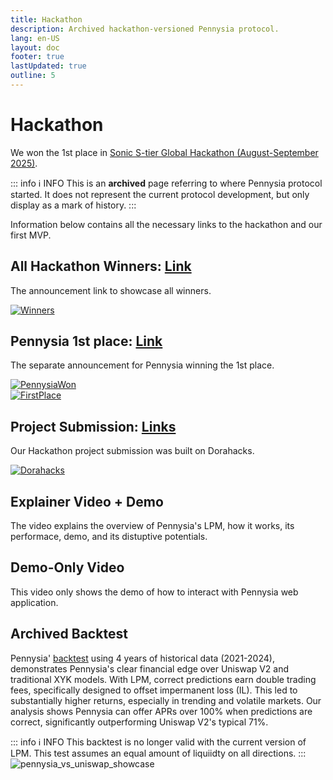 ```yaml
---
title: Hackathon
description: Archived hackathon-versioned Pennysia protocol.
lang: en-US
layout: doc
footer: true
lastUpdated: true
outline: 5
---
```


# Hackathon
We won the 1st place in [Sonic S-tier Global Hackathon (August-September 2025)](https://dorahacks.io/hackathon/sonic-s-tier/detail).

::: info :information_source:  INFO
This is an **archived** page referring to where Pennysia protocol started. It does not represent the current protocol development, but only display as a mark of history.
:::

Information below contains all the necessary links to the hackathon and our first MVP.


## All Hackathon Winners: [Link](https://x.com/SonicWorldHQ/status/1973693977116495939)
The announcement link to showcase all winners.

[![Winners](/Winners.png)](https://x.com/SonicWorldHQ/status/1973693977116495939)


## Pennysia 1st place: [Link](https://x.com/SonicWorldHQ/status/1973693995168731624)
The separate announcement for Pennysia winning the 1st place.

[![PennysiaWon](/PennysiaWon.png)](https://x.com/PennysiaLabs/status/1973696631813136445)
<br/>
[![FirstPlace](/FirstPlace.png)](https://x.com/SonicWorldHQ/status/1973693995168731624)

## Project Submission: [Links](https://dorahacks.io/buidl/32575)
Our Hackathon project submission was built on Dorahacks.

[![Dorahacks](/Dorahacks.png)](https://dorahacks.io/buidl/32575)


## Explainer Video + Demo
The video explains the overview of Pennysia's LPM, how it works, its performace, demo, and its distuptive potentials.

<YouTubeEmbed video-id="C8pBIXqcm2Q" />

## Demo-Only Video
This video only shows the demo of how to interact with Pennysia web application.

<YouTubeEmbed video-id="IKanvcRU8FM" />

## Archived Backtest
Pennysia' [backtest](https://github.com/Pennysia/backTest-2021-2024) using 4 years of historical data (2021-2024), demonstrates Pennysia's clear financial edge over Uniswap V2 and traditional XYK models. With LPM, correct predictions earn double trading fees, specifically designed to offset impermanent loss (IL). This led to substantially higher returns, especially in trending and volatile markets. Our analysis shows Pennysia can offer APRs over 100% when predictions are correct, significantly outperforming Uniswap V2's typical 71%.

::: info :information_source:  INFO
This backtest is no longer valid with the current version of LPM. This test assumes an equal amount of liquiidty on all directions.
:::
![pennysia_vs_uniswap_showcase](/pennysia_vs_uniswap_showcase.png)

